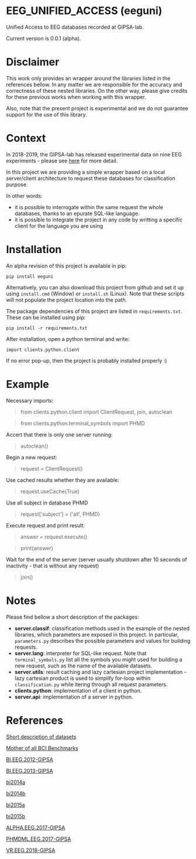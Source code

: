 # EEG_UNIFIED_ACCESS (eeguni)
Unified Access to EEG databases recorded at GIPSA-lab.

Current version is 0.0.1 (alpha).

# Disclaimer
This work only provides an wrapper around the libraries listed in the references bellow.
In any matter we are responsible for the accuracy and correctness of these nested libraries.
On the other way, please give credits for these previous works when working with this wrapper.

Also, note that the present project is experimental and we do not guarantee support for the use of this library. 

# Context
In 2018-2019, the GIPSA-lab has released experimental data on nine EEG experiments - please see [here](https://sites.google.com/site/marcocongedo/science/eeg-data?authuser=0) for more detail.

In this project we are providing a simple wrapper based on a local server/client architecture to request these databases for classification purpose.

In other words:
- it is possible to interrogate within the same request the whole databases, thanks to an epurate SQL-like language.
- it is possible to integrate the project in any code by writting a specific client for the language you are using


# Installation

An alpha revision of this project is available in pip:

`pip install eeguni`

Alternatively, you can also download this project from github and set it up using `install.cmd` (Window) or `install.sh` (Linux). Note that these scripts will not populate the project location into the path.

The package dependencies of this project are listed in `requirements.txt`. These can be installed using pip:

`pip install -r requirements.txt`

After installation, open a python terminal and write:

`import clients.python.client`

If no error pop-up, then the project is probably installed properly :)

# Example

Necessary imports:
>from clients.python.client import ClientRequest, join, autoclean

>from clients.python.terminal_symbols import PHMD

Accert that there is only one server running:
>autoclean()

Begin a new request:
>request = ClientRequest()

Use cached results whether they are available:

>request.useCache(True)

Use all subject in database PHMD

>request['subject'] = ('all', PHMD)

Execute request and print result:
>answer = request.execute()

>print(answer)

Wait for the end of the server (server usually shutdown after 10 seconds of inactivity - that is without any request)
>join()

# Notes
Please find bellow a short description of the packages:
- __server.classif__: classification methods used in the example of the nested libraries, which parameters are exposed in this project. In particular, `parameters.py` describes the possible parameters and values for building requests.
- __server.lang__: interpreter for SQL-like request. Note that `terminal_symbols.py` list all the symbols you might used for building a new request, such as the name of the available datasets.
- __server.utils__: result caching and lazy cartesian project implementation - lazy cartesian product is used to simplify for-loop within `classification.py` while itering through all request parameters.
- __clients.python__: implementation of a client in python.
- __server.api__: implementation of a server in python. 

# References

[Short description of datasets](https://sites.google.com/site/marcocongedo/science/eeg-data?authuser=0)

[Mother of all BCI Benchmarks](https://github.com/NeuroTechX/moabb)

[BI.EEG.2012-GIPSA](https://www.google.com/url?q=https%3A%2F%2Fzenodo.org%2Frecord%2F2649006&sa=D&sntz=1&usg=AFQjCNFn_MXNkwABcJdGwyC1_3rmTWk2aQ)

[BI.EEG.2013-GIPSA](https://www.google.com/url?q=https%3A%2F%2Fzenodo.org%2Frecord%2F2645882%23.XLoaC-gzZnI&sa=D&sntz=1&usg=AFQjCNE9JjtUVD1daMRwaga_2YK_vKfBmA)

[bi2014a](https://zenodo.org/record/3266223/)

[bi2014b](https://www.google.com/url?q=https%3A%2F%2Fzenodo.org%2Frecord%2F3267302%23.XR8tQeszapo&sa=D&sntz=1&usg=AFQjCNEq_Q_eJjYnXmmIOncyryRgzoqNag)

[bi2015a](https://www.google.com/url?q=https%3A%2F%2Fzenodo.org%2Frecord%2F3266930%23.XR8sRuszapo&sa=D&sntz=1&usg=AFQjCNFuez6e0171NdtGN-q4m4YU3jYQgQ)

[bi2015b](https://www.google.com/url?q=https%3A%2F%2Fzenodo.org%2Frecord%2F3268762%23.XR8tEuszapo&sa=D&sntz=1&usg=AFQjCNE6DVwYhbVTVIXhG2yQviFwgrjVUw)

[ALPHA.EEG.2017-GIPSA](https://www.google.com/url?q=https%3A%2F%2Fzenodo.org%2Frecord%2F2605110%23.XLX-O1Uzapo&sa=D&sntz=1&usg=AFQjCNGyZFsAh8rECnm4TVzk1s1bsAxWhA)

[PHMDML.EEG.2017-GIPSA](https://www.google.com/url?q=https%3A%2F%2Fzenodo.org%2Frecord%2F2617085%23.XLX-olUzapo&sa=D&sntz=1&usg=AFQjCNG74i9gj8nmtCeeqLhRwTi91w8efw)

[VR.EEG.2018-GIPSA](https://zenodo.org/record/2605205#.XuU1QLxxdPa)